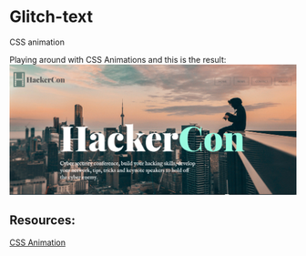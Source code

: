 # Glitch-text
CSS animation 

Playing around with CSS Animations and this is the result:
![Glitch Text animation](https://github.com/dianavile/Glitch-text/blob/main/img/Glitch-Text.PNG)

## Resources:
[CSS Animation](https://www.creativebloq.com/inspiration/css-animation-examples)
